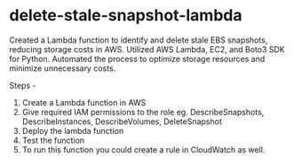 # delete-stale-snapshot-lambda
Created a Lambda function to identify and delete stale EBS snapshots, reducing storage costs in AWS.
Utilized AWS Lambda, EC2, and Boto3 SDK for Python.
Automated the process to optimize storage resources and minimize unnecessary costs.

Steps - 
1. Create a Lambda function in AWS
2. Give required IAM permissions to the role eg. DescribeSnapshots, DescribeInstances, DescribeVolumes, DeleteSnapshot
3. Deploy the lambda function
4. Test the function
5. To run this function you could create a rule in CloudWatch as well.
